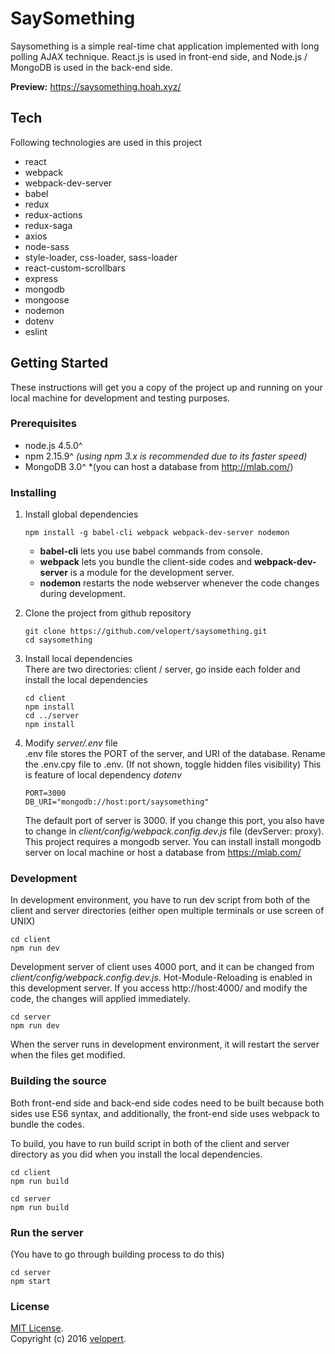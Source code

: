 # SaySomething

Saysomething is a simple real-time chat application implemented with long polling AJAX technique. React.js is used in front-end side, and Node.js / MongoDB is used in the back-end side.

**Preview:** https://saysomething.hoah.xyz/

## Tech
Following technologies are used in this project
- react
- webpack
- webpack-dev-server
- babel
- redux
- redux-actions
- redux-saga
- axios
- node-sass
- style-loader, css-loader, sass-loader
- react-custom-scrollbars
- express
- mongodb
- mongoose
- nodemon
- dotenv
- eslint

## Getting Started
These instructions will get you a copy of the project up and running on your local machine for development and testing purposes.

### Prerequisites
- node.js 4.5.0^
- npm 2.15.9^ *(using npm 3.x is recommended due to its faster speed)*
- MongoDB 3.0^ *(you can host a database from http://mlab.com/)

### Installing
1. Install global dependencies
    ```
    npm install -g babel-cli webpack webpack-dev-server nodemon
    ```
    - **babel-cli** lets you use babel commands from console.
    - **webpack** lets you bundle the client-side codes and **webpack-dev-server** is a module for the development server.
    - **nodemon** restarts the node webserver whenever the code changes during development.

2. Clone the project from github repository
    ```
    git clone https://github.com/velopert/saysomething.git
    cd saysomething
    ```
3. Install local dependencies  
   There are two directories: client / server, go inside each folder and install the local dependencies
    ```
    cd client
    npm install
    cd ../server
    npm install
    ```
4. Modify *server/.env* file  
    .env file stores the PORT of the server, and URI of the database. Rename the .env.cpy file to .env. (If not shown, toggle hidden files visibility) This is feature of local dependency *dotenv*
    ```
    PORT=3000
    DB_URI="mongodb://host:port/saysomething"
    ```
    The default port of server is 3000. If you change this port, you also have to change in *client/config/webpack.config.dev.js* file (devServer: proxy).
    This project requires a mongodb server. You can install install mongodb server on local machine or host a database from https://mlab.com/
    
### Development
In development environment, you have to run dev script from both of the client and server directories (either open multiple terminals or use screen of UNIX)
```
cd client
npm run dev
```
Development server of client uses 4000 port, and it can be changed from *client/config/webpack.config.dev.js*. Hot-Module-Reloading is enabled in this development server. If you access http://host:4000/ and modify the code, the changes will applied immediately.
```
cd server
npm run dev
```
When the server runs in development environment, it will restart the server when the files get modified.

### Building the source
Both front-end side and back-end side codes need to be built because both sides use ES6 syntax, and additionally, the front-end side uses webpack to bundle the codes.  

To build, you have to run build script in both of the client and server directory as you did when you install the local dependencies.
```
cd client
npm run build
```
```
cd server
npm run build
```

### Run the server
(You have to go through building process to do this)
```
cd server
npm start
```
### License
[MIT License](http://opensource.org/licenses/MIT).  
Copyright (c) 2016 [velopert](https://www.velopert.com/).
